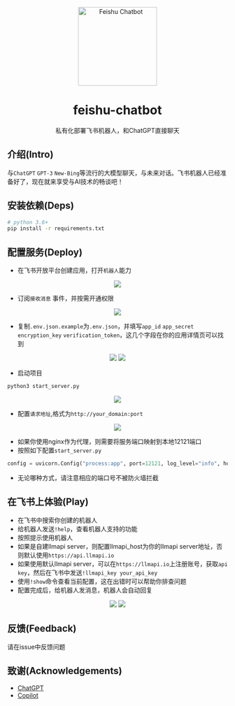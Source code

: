 <p align="center">
  <img width="180" src="https://avatars.githubusercontent.com/u/127706964?s=200&v=4" alt="Feishu Chatbot">
  <h1 align="center">feishu-chatbot</h1>
  <p align="center">私有化部署飞书机器人，和ChatGPT直接聊天</p>
</p>

## 介绍(Intro)
与`ChatGPT` `GPT-3` `New-Bing`等流行的大模型聊天，与未来对话。飞书机器人已经准备好了，现在就来享受与AI技术的畅谈吧！

## 安装依赖(Deps)

```bash
# python 3.6+
pip install -r requirements.txt
```

## 配置服务(Deploy)
- 在飞书开放平台创建应用，打开```机器人```能力
<p align="center">
  <img src="imgs/add_bot.png">
</p>

- 订阅```接收消息``` 事件，并按需开通权限
<p align="center">
  <img src="imgs/sub.png">
</p>

- 复制`.env.json.example`为`.env.json`，并填写```app_id``` ```app_secret``` ```encryption_key``` ```verification_token```，这几个字段在你的应用详情页可以找到
<p align="center">
  <img src="imgs/appid_secret.png">
  <img src="imgs/encrypt_key_verification_token.png">
</p>

- 启动项目
```bash
python3 start_server.py
```
<p align="center">
  <img src="imgs/start_server.png">
</p>

- 配置```请求地址```,格式为```http://your_domain:port```
<p align="center">
  <img src="imgs/configure_url.png">
</p>

- 如果你使用nginx作为代理，则需要将服务端口映射到本地12121端口
- 按照如下配置```start_server.py```
```python
config = uvicorn.Config("process:app", port=12121, log_level="info", host="0.0.0.0")
```
- 无论哪种方式，请注意相应的端口号不被防火墙拦截

## 在飞书上体验(Play)

- 在飞书中搜索你创建的机器人
- 给机器人发送```!help```，查看机器人支持的功能
- 按照提示使用机器人
- 如果是自建llmapi server，则配置llmapi_host为你的llmapi server地址，否则默认使用```https://api.llmapi.io```
- 如果使用默认llmapi server，可以在```https://llmapi.io```上注册账号，获取```api key```，然后在飞书中发送```!llmapi_key your_api_key```
- 使用```!show```命令查看当前配置，这在出错时可以帮助你排查问题
- 配置完成后，给机器人发消息，机器人会自动回复
<p align="center">
  <img src="imgs/config.png">
  <img src="imgs/test.png">
</p>

## 反馈(Feedback)

请在issue中反馈问题

## 致谢(Acknowledgements)
- [ChatGPT](https://chat.openai.com/)
- [Copilot](https://copilot.github.com/)
